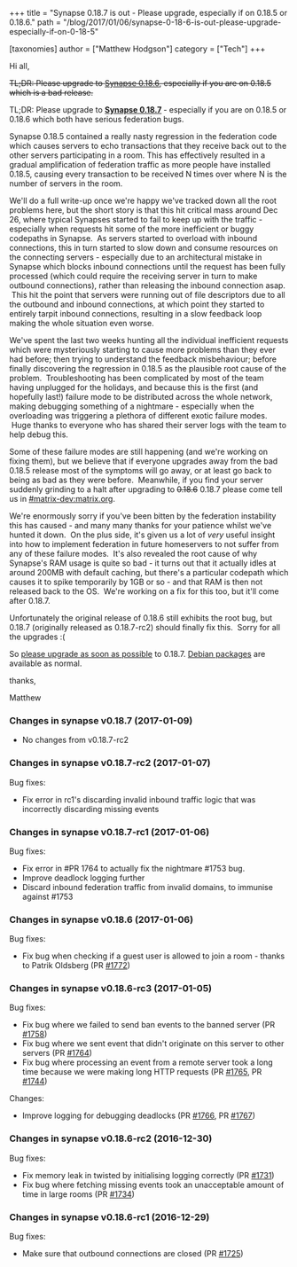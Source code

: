+++
title = "Synapse 0.18.7 is out - Please upgrade, especially if on 0.18.5 or 0.18.6."
path = "/blog/2017/01/06/synapse-0-18-6-is-out-please-upgrade-especially-if-on-0-18-5"

[taxonomies]
author = ["Matthew Hodgson"]
category = ["Tech"]
+++

Hi all,

<del>TL;DR: Please upgrade to <a href="https://github.com/matrix-org/synapse/releases/tag/v0.18.6">Synapse 0.18.6</a>, especially if you are on 0.18.5 which is a bad release.</del>

TL;DR: Please upgrade to <strong><a href="https://github.com/matrix-org/synapse/releases/tag/v0.18.7">Synapse 0.18.7</a> </strong>- especially if you are on 0.18.5 or 0.18.6 which both have serious federation bugs.

Synapse 0.18.5 contained a really nasty regression in the federation code which causes servers to echo transactions that they receive back out to the other servers participating in a room. This has effectively resulted in a gradual amplification of federation traffic as more people have installed 0.18.5, causing every transaction to be received N times over where N is the number of servers in the room.

We'll do a full write-up once we're happy we've tracked down all the root problems here, but the short story is that this hit critical mass around Dec 26, where typical Synapses started to fail to keep up with the traffic - especially when requests hit some of the more inefficient or buggy codepaths in Synapse.  As servers started to overload with inbound connections, this in turn started to slow down and consume resources on the connecting servers - especially due to an architectural mistake in Synapse which blocks inbound connections until the request has been fully processed (which could require the receiving server in turn to make outbound connections), rather than releasing the inbound connection asap.  This hit the point that servers were running out of file descriptors due to all the outbound and inbound connections, at which point they started to entirely tarpit inbound connections, resulting in a slow feedback loop making the whole situation even worse.

We've spent the last two weeks hunting all the individual inefficient requests which were mysteriously starting to cause more problems than they ever had before; then trying to understand the feedback misbehaviour; before finally discovering the regression in 0.18.5 as the plausible root cause of the problem.  Troubleshooting has been complicated by most of the team having unplugged for the holidays, and because this is the first (and hopefully last!) failure mode to be distributed across the whole network, making debugging something of a nightmare - especially when the overloading was triggering a plethora of different exotic failure modes.  Huge thanks to everyone who has shared their server logs with the team to help debug this.

Some of these failure modes are still happening (and we're working on fixing them), but we believe that if everyone upgrades away from the bad 0.18.5 release most of the symptoms will go away, or at least go back to being as bad as they were before.  Meanwhile, if you find your server suddenly grinding to a halt after upgrading to <del>0.18.6</del> 0.18.7 please come tell us in <a href="https://matrix.to/#/#matrix-dev:matrix.org">#matrix-dev:matrix.org</a>.

We're enormously sorry if you've been bitten by the federation instability this has caused - and many many thanks for your patience whilst we've hunted it down.  On the plus side, it's given us a lot of *very* useful insight into how to implement federation in future homeservers to not suffer from any of these failure modes.  It's also revealed the root cause of why Synapse's RAM usage is quite so bad - it turns out that it actually idles at around 200MB with default caching, but there's a particular codepath which causes it to spike temporarily by 1GB or so - and that RAM is then not released back to the OS.  We're working on a fix for this too, but it'll come after 0.18.7.

Unfortunately the original release of 0.18.6 still exhibits the root bug, but 0.18.7 (originally released as 0.18.7-rc2) should finally fix this.  Sorry for all the upgrades :(

So <a href="https://github.com/matrix-org/synapse/releases/tag/v0.18.7">please upgrade as soon as possible</a> to 0.18.7.  <a href="/packages/debian">Debian packages</a> are available as normal.

thanks,

Matthew

<div class="markdown-body">

### Changes in synapse v0.18.7 (2017-01-09)

<ul>
<li>No changes from v0.18.7-rc2</li>
</ul>

### Changes in synapse v0.18.7-rc2 (2017-01-07)

Bug fixes:
<ul>
 	<li>Fix error in rc1's discarding invalid inbound traffic logic that was incorrectly discarding missing events
</li>
</ul>

### Changes in synapse v0.18.7-rc1 (2017-01-06)

Bug fixes:
<ul>
 	<li>Fix error in #PR 1764 to actually fix the nightmare #1753 bug.
</li>
 	<li>Improve deadlock logging further
</li>
 	<li>Discard inbound federation traffic from invalid domains, to immunise 
against #1753
</li>
</ul>

### Changes in synapse v0.18.6 (2017-01-06)

Bug fixes:
<ul>
 	<li>Fix bug when checking if a guest user is allowed to join a room - thanks to Patrik Oldsberg (PR <a class="issue-link js-issue-link" title="handlers/room_member: fix guest access check when joining rooms" href="https://github.com/matrix-org/synapse/pull/1772" data-id="199209215" data-error-text="Failed to load issue title" data-permission-text="Issue title is private">#1772</a>)</li>
</ul>

### Changes in synapse v0.18.6-rc3 (2017-01-05)

Bug fixes:
<ul>
 	<li>Fix bug where we failed to send ban events to the banned server (PR <a class="issue-link js-issue-link" href="https://github.com/matrix-org/synapse/pull/1758" data-url="https://github.com/matrix-org/synapse/issues/1758" data-id="198709898" data-error-text="Failed to load issue title" data-permission-text="Issue title is private">#1758</a>)</li>
 	<li>Fix bug where we sent event that didn't originate on this server to other servers (PR <a class="issue-link js-issue-link" href="https://github.com/matrix-org/synapse/pull/1764" data-url="https://github.com/matrix-org/synapse/issues/1764" data-id="198934605" data-error-text="Failed to load issue title" data-permission-text="Issue title is private">#1764</a>)</li>
 	<li>Fix bug where processing an event from a remote server took a long time because we were making long HTTP requests (PR <a class="issue-link js-issue-link" href="https://github.com/matrix-org/synapse/pull/1765" data-url="https://github.com/matrix-org/synapse/issues/1765" data-id="198940353" data-error-text="Failed to load issue title" data-permission-text="Issue title is private">#1765</a>, PR <a class="issue-link js-issue-link" href="https://github.com/matrix-org/synapse/pull/1744" data-url="https://github.com/matrix-org/synapse/issues/1744" data-id="198236017" data-error-text="Failed to load issue title" data-permission-text="Issue title is private">#1744</a>)</li>
</ul>
Changes:
<ul>
 	<li>Improve logging for debugging deadlocks (PR <a class="issue-link js-issue-link" href="https://github.com/matrix-org/synapse/pull/1766" data-url="https://github.com/matrix-org/synapse/issues/1766" data-id="198946790" data-error-text="Failed to load issue title" data-permission-text="Issue title is private">#1766</a>, PR <a class="issue-link js-issue-link" href="https://github.com/matrix-org/synapse/pull/1767" data-url="https://github.com/matrix-org/synapse/issues/1767" data-id="198958245" data-error-text="Failed to load issue title" data-permission-text="Issue title is private">#1767</a>)</li>
</ul>

### Changes in synapse v0.18.6-rc2 (2016-12-30)

Bug fixes:
<ul>
 	<li>Fix memory leak in twisted by initialising logging correctly (PR <a class="issue-link js-issue-link" href="https://github.com/matrix-org/synapse/pull/1731" data-url="https://github.com/matrix-org/synapse/issues/1731" data-id="198134635" data-error-text="Failed to load issue title" data-permission-text="Issue title is private">#1731</a>)</li>
 	<li>Fix bug where fetching missing events took an unacceptable amount of time in large rooms (PR <a class="issue-link js-issue-link" href="https://github.com/matrix-org/synapse/pull/1734" data-url="https://github.com/matrix-org/synapse/issues/1734" data-id="198178611" data-error-text="Failed to load issue title" data-permission-text="Issue title is private">#1734</a>)</li>
</ul>

### Changes in synapse v0.18.6-rc1 (2016-12-29)

Bug fixes:
<ul>
 	<li>Make sure that outbound connections are closed (PR <a class="issue-link js-issue-link" title="Wrap connections in an N minute timeout to ensure they get reaped correctly" href="https://github.com/matrix-org/synapse/pull/1725" data-id="197934419" data-error-text="Failed to load issue title" data-permission-text="Issue title is private">#1725</a>)</li>
</ul>
</div>
